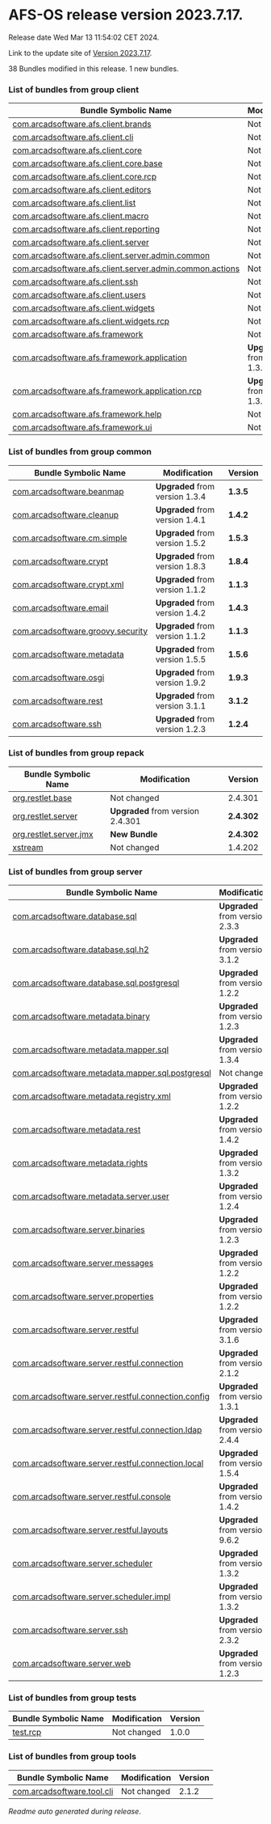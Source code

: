 # AFS-OS release version 2023.7.17.

Release date Wed Mar 13 11:54:02 CET 2024.

Link to the update site of [Version 2023.7.17](https://github.com/ARCAD-Software/AFS/releases/download/2023.7.17/).

38 Bundles modified in this release.
1 new bundles.



### List of bundles from group **client**

Bundle Symbolic Name | Modification | Version
-------------------- | ------------ | -------
[com.arcadsoftware.afs.client.brands](bundles/client/afs.client.brands) | Not changed | 1.0.2
[com.arcadsoftware.afs.client.cli](bundles/client/afs.client.cli) | Not changed | 1.3.2
[com.arcadsoftware.afs.client.core](bundles/client/afs.client.core) | Not changed | 1.4.3
[com.arcadsoftware.afs.client.core.base](bundles/client/afs.client.core.base) | Not changed | 1.6.2
[com.arcadsoftware.afs.client.core.rcp](bundles/client/afs.client.core.rcp) | Not changed | 1.3.2
[com.arcadsoftware.afs.client.editors](bundles/client/afs.client.editors) | Not changed | 1.2.2
[com.arcadsoftware.afs.client.list](bundles/client/afs.client.list) | Not changed | 1.3.2
[com.arcadsoftware.afs.client.macro](bundles/client/afs.client.macro) | Not changed | 1.2.2
[com.arcadsoftware.afs.client.reporting](bundles/client/afs.client.reporting) | Not changed | 1.5.3
[com.arcadsoftware.afs.client.server](bundles/client/afs.client.server) | Not changed | 1.5.2
[com.arcadsoftware.afs.client.server.admin.common](bundles/client/afs.client.server.admin.common) | Not changed | 1.3.2
[com.arcadsoftware.afs.client.server.admin.common.actions](bundles/client/afs.client.server.admin.common.actions) | Not changed | 1.3.2
[com.arcadsoftware.afs.client.ssh](bundles/client/afs.client.ssh) | Not changed | 2.2.3
[com.arcadsoftware.afs.client.users](bundles/client/afs.client.users) | Not changed | 1.4.3
[com.arcadsoftware.afs.client.widgets](bundles/client/afs.client.widgets) | Not changed | 1.2.2
[com.arcadsoftware.afs.client.widgets.rcp](bundles/client/afs.client.widgets.rcp) | Not changed | 1.3.2
[com.arcadsoftware.afs.framework](bundles/client/afs.framework) | Not changed | 1.2.2
[com.arcadsoftware.afs.framework.application](bundles/client/afs.framework.application) | **Upgraded** from version 1.3.2 | **1.3.3**
[com.arcadsoftware.afs.framework.application.rcp](bundles/client/afs.framework.application.rcp) | **Upgraded** from version 1.3.2 | **1.3.3**
[com.arcadsoftware.afs.framework.help](bundles/client/afs.framework.help) | Not changed | 1.2.2
[com.arcadsoftware.afs.framework.ui](bundles/client/afs.framework.ui) | Not changed | 1.4.2



### List of bundles from group **common**

Bundle Symbolic Name | Modification | Version
-------------------- | ------------ | -------
[com.arcadsoftware.beanmap](bundles/common/beanmap) | **Upgraded** from version 1.3.4 | **1.3.5**
[com.arcadsoftware.cleanup](bundles/common/cleanup) | **Upgraded** from version 1.4.1 | **1.4.2**
[com.arcadsoftware.cm.simple](bundles/common/cm.simple) | **Upgraded** from version 1.5.2 | **1.5.3**
[com.arcadsoftware.crypt](bundles/common/crypt) | **Upgraded** from version 1.8.3 | **1.8.4**
[com.arcadsoftware.crypt.xml](bundles/common/crypt.xml) | **Upgraded** from version 1.1.2 | **1.1.3**
[com.arcadsoftware.email](bundles/common/email) | **Upgraded** from version 1.4.2 | **1.4.3**
[com.arcadsoftware.groovy.security](bundles/common/groovy.security) | **Upgraded** from version 1.1.2 | **1.1.3**
[com.arcadsoftware.metadata](bundles/common/metadata) | **Upgraded** from version 1.5.5 | **1.5.6**
[com.arcadsoftware.osgi](bundles/common/osgi) | **Upgraded** from version 1.9.2 | **1.9.3**
[com.arcadsoftware.rest](bundles/common/rest) | **Upgraded** from version 3.1.1 | **3.1.2**
[com.arcadsoftware.ssh](bundles/common/ssh) | **Upgraded** from version 1.2.3 | **1.2.4**



### List of bundles from group **repack**

Bundle Symbolic Name | Modification | Version
-------------------- | ------------ | -------
[org.restlet.base](bundles/repack/org.restlet.base) | Not changed | 2.4.301
[org.restlet.server](bundles/repack/org.restlet.server) | **Upgraded** from version 2.4.301 | **2.4.302**
[org.restlet.server.jmx](bundles/repack/org.restlet.server.jmx) | **New Bundle** | **2.4.302**
[xstream](bundles/repack/xstream) | Not changed | 1.4.202



### List of bundles from group **server**

Bundle Symbolic Name | Modification | Version
-------------------- | ------------ | -------
[com.arcadsoftware.database.sql](bundles/server/database.sql) | **Upgraded** from version 2.3.3 | **2.3.4**
[com.arcadsoftware.database.sql.h2](bundles/server/database.sql.h2) | **Upgraded** from version 3.1.2 | **3.1.3**
[com.arcadsoftware.database.sql.postgresql](bundles/server/database.sql.postgresql) | **Upgraded** from version 1.2.2 | **1.2.3**
[com.arcadsoftware.metadata.binary](bundles/server/metadata.binary) | **Upgraded** from version 1.2.3 | **1.2.4**
[com.arcadsoftware.metadata.mapper.sql](bundles/server/metadata.mapper.sql) | **Upgraded** from version 1.3.4 | **1.3.5**
[com.arcadsoftware.metadata.mapper.sql.postgresql](bundles/server/metadata.mapper.sql.postgresql) | Not changed | 1.1.2
[com.arcadsoftware.metadata.registry.xml](bundles/server/metadata.registry.xml) | **Upgraded** from version 1.2.2 | **1.2.3**
[com.arcadsoftware.metadata.rest](bundles/server/metadata.rest) | **Upgraded** from version 1.4.2 | **1.4.3**
[com.arcadsoftware.metadata.rights](bundles/server/metadata.rights) | **Upgraded** from version 1.3.2 | **1.3.3**
[com.arcadsoftware.metadata.server.user](bundles/server/metadata.server.user) | **Upgraded** from version 1.2.4 | **1.2.5**
[com.arcadsoftware.server.binaries](bundles/server/server.binaries) | **Upgraded** from version 1.2.3 | **1.2.4**
[com.arcadsoftware.server.messages](bundles/server/server.messages) | **Upgraded** from version 1.2.2 | **1.2.3**
[com.arcadsoftware.server.properties](bundles/server/server.properties) | **Upgraded** from version 1.2.2 | **1.2.3**
[com.arcadsoftware.server.restful](bundles/server/server.restful) | **Upgraded** from version 3.1.6 | **3.1.7**
[com.arcadsoftware.server.restful.connection](bundles/server/server.restful.connection) | **Upgraded** from version 2.1.2 | **2.1.3**
[com.arcadsoftware.server.restful.connection.config](bundles/server/server.restful.connection.config) | **Upgraded** from version 1.3.1 | **1.3.2**
[com.arcadsoftware.server.restful.connection.ldap](bundles/server/server.restful.connection.ldap) | **Upgraded** from version 2.4.4 | **2.4.5**
[com.arcadsoftware.server.restful.connection.local](bundles/server/server.restful.connection.local) | **Upgraded** from version 1.5.4 | **1.5.5**
[com.arcadsoftware.server.restful.console](bundles/server/server.restful.console) | **Upgraded** from version 1.4.2 | **1.4.3**
[com.arcadsoftware.server.restful.layouts](bundles/server/server.restful.layouts) | **Upgraded** from version 9.6.2 | **9.6.3**
[com.arcadsoftware.server.scheduler](bundles/server/server.scheduler) | **Upgraded** from version 1.3.2 | **1.3.3**
[com.arcadsoftware.server.scheduler.impl](bundles/server/server.scheduler.impl) | **Upgraded** from version 1.3.2 | **1.3.3**
[com.arcadsoftware.server.ssh](bundles/server/server.ssh) | **Upgraded** from version 2.3.2 | **2.3.3**
[com.arcadsoftware.server.web](bundles/server/server.web) | **Upgraded** from version 1.2.3 | **1.2.4**



### List of bundles from group **tests**

Bundle Symbolic Name | Modification | Version
-------------------- | ------------ | -------
[test.rcp](bundles/tests/test_RCP) | Not changed | 1.0.0



### List of bundles from group **tools**

Bundle Symbolic Name | Modification | Version
-------------------- | ------------ | -------
[com.arcadsoftware.tool.cli](bundles/tools/tool.cli) | Not changed | 2.1.2






*Readme auto generated during release*.
